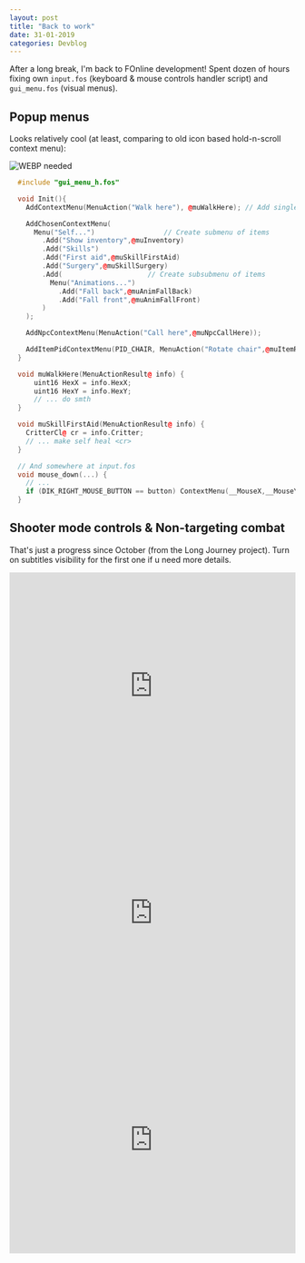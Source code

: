 ```yaml
---
layout: post
title: "Back to work"
date: 31-01-2019
categories: Devblog
---
```


After a long break, I'm back to FOnline development! Spent dozen of hours fixing own `input.fos` (keyboard & mouse controls handler script) and `gui_menu.fos` (visual menus).

## Popup menus

Looks relatively cool (at least, comparing to old icon based hold-n-scroll context menu):

![WEBP needed](https://res.cloudinary.com/drpez49fp/image/upload/v1548931025/fonline.popup.2.webp)


```cpp
  #include "gui_menu_h.fos"

  void Init(){
    AddContextMenu(MenuAction("Walk here"), @muWalkHere); // Add single menu item

    AddChosenContextMenu(
      Menu("Self...")                 // Create submenu of items
        .Add("Show inventory",@muInventory)
        .Add("Skills")
        .Add("First aid",@muSkillFirstAid)
        .Add("Surgery",@muSkillSurgery)
        .Add(                     // Create subsubmenu of items
          Menu("Animations...")
            .Add("Fall back",@muAnimFallBack)
            .Add("Fall front",@muAnimFallFront)
        )
    );

    AddNpcContextMenu(MenuAction("Call here",@muNpcCallHere));

    AddItemPidContextMenu(PID_CHAIR, MenuAction("Rotate chair",@muItemRotate));
  }

  void muWalkHere(MenuActionResult@ info) {
      uint16 HexX = info.HexX;
      uint16 HexY = info.HexY;
      // ... do smth
  }

  void muSkillFirstAid(MenuActionResult@ info) {
    CritterCl@ cr = info.Critter;
    // ... make self heal <cr>
  }

  // And somewhere at input.fos
  void mouse_down(...) {
    // ...
    if (DIK_RIGHT_MOUSE_BUTTON == button) ContextMenu(__MouseX,__MouseY);
  }
```

## Shooter mode controls & Non-targeting combat

That's just a progress since October (from the Long Journey project). Turn on subtitles visibility for the first one if u need more details.

<iframe width="100%" height="400px" src="https://www.youtube.com/embed/JyKKjhA_06w" frameborder="0" allow="accelerometer; autoplay; encrypted-media; gyroscope; picture-in-picture" allowfullscreen></iframe>

<iframe width="100%" height="400px" src="https://www.youtube.com/embed/GZVM4TlxmPI" frameborder="0" allow="accelerometer; autoplay; encrypted-media; gyroscope; picture-in-picture" allowfullscreen></iframe>

<iframe width="100%" height="400px" src="https://www.youtube.com/embed/7x2PJEH59sM" frameborder="0" allow="accelerometer; autoplay; encrypted-media; gyroscope; picture-in-picture" allowfullscreen></iframe>